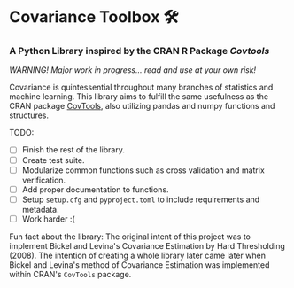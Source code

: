 # Covariance Toolbox 🛠️
### A Python Library inspired by the CRAN R Package *Covtools*

_WARNING! Major work in progress... read and use at your own risk!_

Covariance is quintessential throughout many branches of statistics and machine learning. This library aims to fulfill the same usefulness as the CRAN package [CovTools](https://cran.r-project.org/web/packages/CovTools/index.html), also utilizing pandas and numpy functions and structures.

TODO:
- [ ] Finish the rest of the library.
- [ ] Create test suite.
- [ ] Modularize common functions such as cross validation and matrix verification.
- [ ] Add proper documentation to functions.
- [ ] Setup `setup.cfg` and `pyproject.toml` to include requirements and metadata.
- [ ] Work harder :(

Fun fact about the library:
The original intent of this project was to implement Bickel and Levina's Covariance Estimation by Hard Thresholding (2008). The intention of creating a whole library later came later when Bickel and Levina's method of Covariance Estimation was implemented within CRAN's `CovTools` package.
